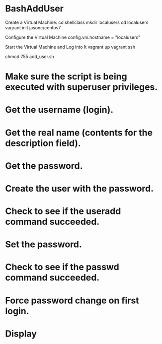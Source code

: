 # BashAddUser
Create a Virtual Machine:
cd shellclass
mkdir localusers
cd localusers
vagrant init jasonc/centos7

Configure the Virtual Machine
config.vm.hostname = "localusers"

Start the Virtual Machine and Log into It
vagrant up
vagrant ssh

chmod 755 add_user.sh

# Make sure the script is being executed with superuser privileges.
# Get the username (login).
# Get the real name (contents for the description field).
# Get the password.
# Create the user with the password.
# Check to see if the useradd command succeeded.
# Set the password.
# Check to see if the passwd command succeeded.
# Force password change on first login.
# Display